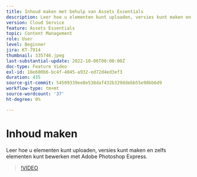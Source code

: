 ```yaml
---
title: Inhoud maken met behulp van Assets Essentials
description: Leer hoe u elementen kunt uploaden, versies kunt maken en zelfs elementen kunt bewerken met Adobe Photoshop Express.
version: Cloud Service
feature: Assets Essentials
topic: Content Management
role: User
level: Beginner
jira: KT-7914
thumbnail: 335746.jpeg
last-substantial-update: 2022-10-06T00:00:00Z
doc-type: Feature Video
exl-id: 18e600b6-bc4f-4045-a932-ed72d4ed3ef3
duration: 435
source-git-commit: 54509339ee8e538daf432b329ddebb55e98bb6d9
workflow-type: tm+mt
source-wordcount: '37'
ht-degree: 0%

---
```


# Inhoud maken

Leer hoe u elementen kunt uploaden, versies kunt maken en zelfs elementen kunt bewerken met Adobe Photoshop Express.

>[!VIDEO](https://video.tv.adobe.com/v/335746?quality=12&learn=on)

